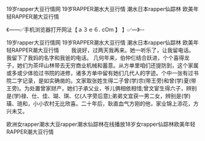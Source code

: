 19岁rapper大豆行情网
19岁RAPPER潮水大豆行情
潮水日本rapper仙踪林
欧美年轻RAPPER潮大豆行情


《——✅手机浏览器打开网沚【ａ３ｅ６. cOm 】 】✅—》--

19岁rapper大豆行情网
19岁RAPPER潮水大豆行情
潮水日本rapper仙踪林
欧美年轻RAPPER潮大豆行情
　　我说好，过两天我再来。她一听乐了，让我留电话。我留下了我妈的名字和我爸的电话。
几何年来，伯仲仨结合跃进，个个喜得龙子，她们为茶坪山林带去无穷商业机械和蓄意。从方单里咱们还提防到，这个家属或多或少体验过书院的进修，诸多方单中留有她们几代人的字迹。个中一张有过书院二字记录，是如实确凿的。文家取张姓生得二子曾(学)宗(带王旁)和曾(学)夏(带王旁)。为处置曾家财产，她们子承父业，爷儿俩相依相惜;曾文宦生得六子，辨别是(学)禄、仕、佳、瑚、琪、亿(人字旁后意);弟弟文宜获一男二女，辨别是(学)璜、琏和，小小农村无比欣喜。二十年后，耿直血气方刚的他，家业锦上添花，方兴未艾。





欧洲女rapper潮水大豆rapper潮水仙踪林在线播放18岁女rapper仙踪林欧美年轻RAPPER潮大豆行情
